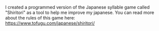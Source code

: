 I created a programmed version of the Japanese syllable game called "Shiritori" as a tool to help me improve my japanese. You can read more about the rules of this game here: https://www.tofugu.com/japanese/shiritori/